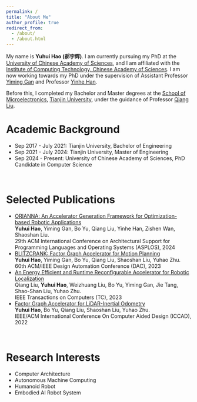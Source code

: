 ```yaml
---
permalink: /
title: "About Me"
author_profile: true
redirect_from: 
  - /about/
  - /about.html
---
```

My name is **Yuhui Hao (郝宇辉)**. I am currently pursuing my PhD at the [University of Chinese Academy of Sciences](https://www.ucas.ac.cn/), and I am affiliated with the [Institute of Computing Technology, Chinese Academy of Sciences](http://www.ict.cas.cn/). I am now working towards my PhD under the supervision of Assistant Professor [Yiming Gan](https://yiminggan.com/) and Professor [Yinhe Han](http://www.ict.ac.cn/sourcedb/cn/jssrck/201610/t20161010_4674169.html). 

Before this, I completed my Bachelor and Master degrees at the [School of Microelectronics](https://sme.tju.edu.cn/), [Tianjin University](https://www.tju.edu.cn/), under the guidance of Professor [Qiang Liu](https://faculty.tju.edu.cn/116022/zh_CN/index.htm). 
<br>


Academic Background
======
* Sep 2017 - July 2021: Tianjin University, Bachelor of Engineering
* Sep 2021 - July 2024: Tianjin University, Master of Engineering
* Sep 2024 - Present: University of Chinese Academy of Sciences, PhD Candidate in Computer Science
<br>


Selected Publications
======
- [ORIANNA: An Accelerator Generation Framework for Optimization-based Robotic Applications](https://yuhuihao.github.io)<br>**Yuhui Hao**, Yiming Gan, Bo Yu, Qiang Liu, Yinhe Han, Zishen Wan, Shaoshan Liu.<br> 29th ACM International Conference on Architectural Support for Programming Languages and Operating Systems (ASPLOS), 2024 <br>
- [BLITZCRANK: Factor Graph Accelerator for Motion Planning](https://yuhuihao.github.io) <br>**Yuhui Hao**, Yiming Gan, Bo Yu, Qiang Liu, Shaoshan Liu, Yuhao Zhu. <br>60th ACM/IEEE Design Automation Conference (DAC), 2023<br>
- [An Energy Efficient and Runtime Reconfigurable Accelerator for Robotic Localization](https://yuhuihao.github.io) <br>Qiang Liu, **Yuhui Hao**, Weizhuang Liu, Bo Yu, Yiming Gan, Jie Tang, Shao-Shan Liu, Yuhao Zhu. <br>IEEE Transactions on Computers (TC), 2023<br>
- [Factor Graph Accelerator for LiDAR-Inertial Odometry](https://yuhuihao.github.io) <br>**Yuhui Hao**, Bo Yu, Qiang Liu, Shaoshan Liu, Yuhao Zhu. <br>IEEE/ACM International Conference On Computer Aided Design (ICCAD), 2022<br>
<br>


Research Interests
======
* Computer Architecture 
* Autonomous Machine Computing 
* Humanoid Robot 
* Embodied AI Robot System
